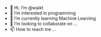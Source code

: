 - 👋 Hi, I’m @waikt
- 👀 I’m interested in programming
- 🌱 I’m currently learning Machine Learning
- 💞️ I’m looking to collaborate on ...
- 📫 How to reach me ...

<!---
waikt75/waikt75 is a ✨ special ✨ repository because its `README.md` (this file) appears on your GitHub profile.
You can click the Preview link to take a look at your changes.
--->
